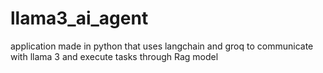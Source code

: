 # llama3_ai_agent
application made in python that uses langchain and groq to communicate with llama 3 and execute tasks through Rag model
